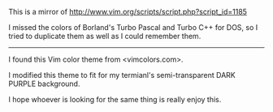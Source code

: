 This is a mirror of http://www.vim.org/scripts/script.php?script_id=1185

I missed the colors of Borland's Turbo Pascal and Turbo C++ for DOS, so I tried to duplicate them as well as I could remember them.

----------------

I found this Vim color theme from <vimcolors.com>.

I modified this theme to fit for my termianl's semi-transparent DARK PURPLE background.

I hope whoever is looking for the same thing is really enjoy this.


